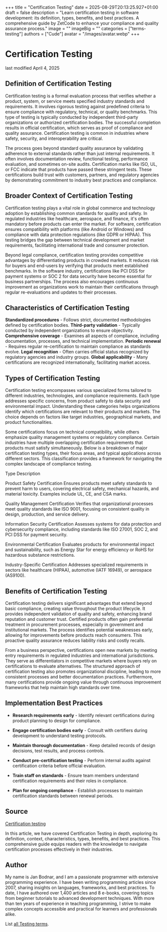 +++
title = "Certification Testing"
date = 2025-08-29T20:13:25.927+01:00
draft = false
description = "Learn certification testing in software development: its definition, types, benefits, and best practices. A comprehensive guide by ZetCode to enhance your compliance and quality assurance process."
image = ""
imageBig = ""
categories = ["terms-testing"]
authors = ["Cude"]
avatar = "/images/avatar.webp"
+++

# Certification Testing

last modified April 4, 2025

## Definition of Certification Testing

Certification testing is a formal evaluation process that verifies whether a 
product, system, or service meets specified industry standards and requirements. 
It involves rigorous testing against predefined criteria to ensure compliance 
with regulatory, technical, or quality benchmarks. This type of testing is 
typically conducted by independent third-party organizations or authorized 
certification bodies. The successful completion results in official certification, 
which serves as proof of compliance and quality assurance. Certification testing 
is common in industries where safety, security, and interoperability are critical.

The process goes beyond standard quality assurance by validating adherence to 
external standards rather than just internal requirements. It often involves 
documentation review, functional testing, performance evaluation, and sometimes 
on-site audits. Certification marks like ISO, UL, or FCC indicate that products 
have passed these stringent tests. These certifications build trust with 
customers, partners, and regulatory agencies by demonstrating commitment to 
industry best practices and compliance.

## Broader Context of Certification Testing

Certification testing plays a vital role in global commerce and technology 
adoption by establishing common standards for quality and safety. In regulated 
industries like healthcare, aerospace, and finance, it's often mandatory before 
products can enter the market. For software, certification ensures compatibility 
with platforms (like Android or Windows) and compliance with data protection 
regulations (like GDPR or HIPAA). This testing bridges the gap between technical 
development and market requirements, facilitating international trade and 
consumer protection.

Beyond legal compliance, certification testing provides competitive advantages 
by differentiating products in crowded markets. It reduces risk for buyers and 
end-users by verifying that products meet established benchmarks. In the 
software industry, certifications like PCI DSS for payment systems or SOC 2 for 
data security have become essential for business partnerships. The process also 
encourages continuous improvement as organizations work to maintain their 
certifications through regular re-evaluations and updates to their processes.

## Characteristics of Certification Testing

**Standardized procedures** - Follows strict, documented 
methodologies defined by certification bodies.
**Third-party validation** - Typically conducted by independent 
organizations to ensure objectivity.
**Comprehensive coverage** - Examines all aspects of compliance, 
including documentation, processes, and technical implementation.
**Periodic renewal** - Requires regular re-certification to 
maintain compliance as standards evolve.
**Legal recognition** - Often carries official status recognized 
by regulatory agencies and industry groups.
**Global applicability** - Many certifications are recognized 
internationally, facilitating market access.

## Types of Certification Testing

Certification testing encompasses various specialized forms tailored to different 
industries, technologies, and compliance requirements. Each type addresses 
specific concerns, from product safety to data security and environmental impact. 
Understanding these categories helps organizations identify which certifications 
are relevant to their products and markets. The choice depends on factors like 
target industries, geographical markets, and product functionalities.

Some certifications focus on technical compatibility, while others emphasize 
quality management systems or regulatory compliance. Certain industries have 
multiple overlapping certification requirements that products must satisfy 
simultaneously. Below is a breakdown of major certification testing types, their 
focus areas, and typical applications across different sectors. This 
classification provides a framework for navigating the complex landscape of 
compliance testing.

Type
Description

Product Safety Certification
Ensures products meet safety standards to prevent harm to users, covering 
electrical safety, mechanical hazards, and material toxicity. Examples include 
UL, CE, and CSA marks.

Quality Management Certification
Verifies that organizational processes meet quality standards like ISO 9001, 
focusing on consistent quality in design, production, and service delivery.

Information Security Certification
Assesses systems for data protection and cybersecurity compliance, including 
standards like ISO 27001, SOC 2, and PCI DSS for payment security.

Environmental Certification
Evaluates products for environmental impact and sustainability, such as 
Energy Star for energy efficiency or RoHS for hazardous substance restrictions.

Industry-Specific Certification
Addresses specialized requirements in sectors like healthcare (HIPAA), 
automotive (IATF 16949), or aerospace (AS9100).

## Benefits of Certification Testing

Certification testing delivers significant advantages that extend beyond basic 
compliance, creating value throughout the product lifecycle. It provides 
independent validation of quality and safety, enhancing brand reputation and 
customer trust. Certified products often gain preferential treatment in 
procurement processes, especially in government and institutional markets. The 
process identifies potential weaknesses early, allowing for improvements before 
products reach consumers. This proactive quality assurance reduces liability 
risks and costly recalls.

From a business perspective, certifications open new markets by meeting entry 
requirements in regulated industries and international jurisdictions. They serve 
as differentiators in competitive markets where buyers rely on certifications to 
evaluate alternatives. The structured approach of certification testing also 
promotes organizational discipline, leading to more consistent processes and 
better documentation practices. Furthermore, many certifications provide ongoing 
value through continuous improvement frameworks that help maintain high standards 
over time.

## Implementation Best Practices

- **Research requirements early** - Identify relevant certifications during product planning to design for compliance.

- **Engage certification bodies early** - Consult with certifiers during development to understand testing protocols.

- **Maintain thorough documentation** - Keep detailed records of design decisions, test results, and process controls.

- **Conduct pre-certification testing** - Perform internal audits against certification criteria before official evaluation.

- **Train staff on standards** - Ensure team members understand certification requirements and their roles in compliance.

- **Plan for ongoing compliance** - Establish processes to maintain certification standards between renewal periods.

## Source

[Certification testing](https://en.wikipedia.org/wiki/Conformity_assessment)

In this article, we have covered Certification Testing in depth, exploring its 
definition, context, characteristics, types, benefits, and best practices. This 
comprehensive guide equips readers with the knowledge to navigate certification 
processes effectively in their industries.

## Author

My name is Jan Bodnar, and I am a passionate programmer with extensive 
programming experience. I have been writing programming articles since 2007, 
sharing insights on languages, frameworks, and best practices. To date, I have 
authored over 1,400 articles and 8 e-books, covering topics from beginner 
tutorials to advanced development techniques. With more than ten years of 
experience in teaching programming, I strive to make complex concepts accessible 
and practical for learners and professionals alike.

List [all Testing terms](/all/#terms-test).